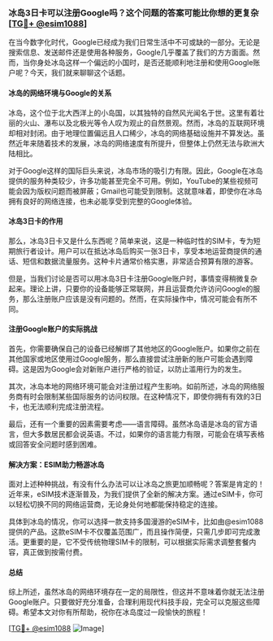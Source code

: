 ### 冰岛3日卡可以注册Google吗？这个问题的答案可能比你想的更复杂[[TG💪+ @esim1088](https://t.me/s/esim1088)]

在当今数字化时代，Google已经成为我们日常生活中不可或缺的一部分。无论是搜索信息、发送邮件还是使用各种服务，Google几乎覆盖了我们的方方面面。然而，当你身处冰岛这样一个偏远的小国时，是否还能顺利地注册和使用Google账户呢？今天，我们就来聊聊这个话题。

#### 冰岛的网络环境与Google的关系

冰岛，这个位于北大西洋上的小岛国，以其独特的自然风光闻名于世。这里有着壮丽的火山、瀑布以及北极光等令人叹为观止的自然景观。然而，冰岛的互联网环境却相对封闭。由于地理位置偏远且人口稀少，冰岛的网络基础设施并不算发达。虽然近年来随着技术的发展，冰岛的网络速度有所提升，但整体上仍然无法与欧洲大陆相比。

对于Google这样的国际巨头来说，冰岛市场的吸引力有限。因此，Google在冰岛提供的服务种类较少，许多功能甚至完全不可用。例如，YouTube的某些视频可能会因为版权问题而被屏蔽；Gmail也可能受到限制。这就意味着，即使你在冰岛拥有良好的网络连接，也未必能享受到完整的Google体验。

#### 冰岛3日卡的作用

那么，冰岛3日卡又是什么东西呢？简单来说，这是一种临时性的SIM卡，专为短期旅行者设计。用户可以在抵达冰岛后购买一张3日卡，享受本地运营商提供的通话、短信和数据流量服务。这种卡片通常价格实惠，非常适合预算有限的游客。

但是，当我们讨论是否可以用冰岛3日卡注册Google账户时，事情变得稍微复杂起来。理论上讲，只要你的设备能够正常联网，并且运营商允许访问Google的服务，那么注册账户应该是没有问题的。然而，在实际操作中，情况可能会有所不同。

#### 注册Google账户的实际挑战

首先，你需要确保自己的设备已经解绑了其他地区的Google账户。如果你之前在其他国家或地区使用过Google服务，那么直接尝试注册新的账户可能会遇到障碍。这是因为Google会对新账户进行严格的验证，以防止滥用行为的发生。

其次，冰岛本地的网络环境可能会对注册过程产生影响。如前所述，冰岛的网络服务商有时会限制某些国际服务的访问权限。在这种情况下，即使你拥有有效的3日卡，也无法顺利完成注册流程。

最后，还有一个重要的因素需要考虑——语言障碍。虽然冰岛语是冰岛的官方语言，但大多数居民都会说英语。不过，如果你的语言能力有限，可能会在填写表格或回答安全问题时感到困难。

#### 解决方案：ESIM助力畅游冰岛

面对上述种种挑战，有没有什么办法可以让冰岛之旅更加顺畅呢？答案是肯定的！近年来，eSIM技术逐渐普及，为我们提供了全新的解决方案。通过eSIM卡，你可以轻松切换不同的网络运营商，无论身处何地都能保持稳定的连接。

具体到冰岛的情况，你可以选择一款支持多国漫游的eSIM卡，比如由@esim1088提供的产品。这款eSIM卡不仅覆盖范围广，而且操作简便，只需几步即可完成激活。更重要的是，它不受传统物理SIM卡的限制，可以根据实际需求调整套餐内容，真正做到按需付费。

#### 总结

综上所述，虽然冰岛的网络环境存在一定的局限性，但这并不意味着你就无法注册Google账户。只要做好充分准备，合理利用现代科技手段，完全可以克服这些障碍。希望本文对你有所帮助，祝你在冰岛度过一段愉快的旅程！

[[TG💪+ @esim1088](https://t.me/s/esim1088) ![Image](https://i.postimg.cc/4NQfJmqS/Snipaste-2025-05-13-00-14-12.png)]